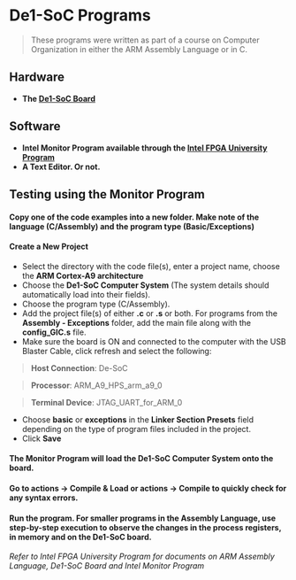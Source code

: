 # De1-SoC Programs
> These programs were written as part of a course on Computer Organization in either the ARM Assembly Language or in C.

## Hardware
* **The [De1-SoC Board](http://www.de1-soc.terasic.com/)**

## Software
* **Intel Monitor Program available through the [Intel FPGA University Program](https://www.intel.com/content/www/us/en/programmable/support/training/university/overview.html)**
* **A Text Editor. Or not.**

## Testing using the Monitor Program
#### Copy one of the code examples into a new folder. Make note of the language (C/Assembly) and the program type (Basic/Exceptions)
#### Create a New Project

* Select the directory with the code file(s), enter a project name, choose the **ARM Cortex-A9 architecture**
* Choose the **De1-SoC Computer System** (The system details should automatically load into their fields).
* Choose the program type (C/Assembly).
* Add the project file(s) of either **.c** or **.s** or both. For programs from the **Assembly - Exceptions** folder, add the main file along with the **config_GIC.s** file.
* Make sure the board is ON and connected to the computer with the USB Blaster Cable, click refresh and select the following:

> **Host Connection**: De-SoC

> **Processor**: ARM\_A9\_HPS\_arm\_a9\_0

> **Terminal Device**: JTAG\_UART\_for\_ARM\_0

* Choose **basic** or **exceptions** in the **Linker Section Presets** field depending on the type of program files included in the project.
* Click **Save**

#### The Monitor Program will load the De1-SoC Computer System onto the board.
#### Go to actions -> Compile & Load or actions -> Compile to quickly check for any syntax errors.
#### Run the program. For smaller programs in the Assembly Language, use step-by-step execution to observe the changes in the process registers, in memory and on the De1-SoC board.

*Refer to Intel FPGA University Program for documents on ARM Assembly Language, De1-SoC Board and Intel Monitor Program*

